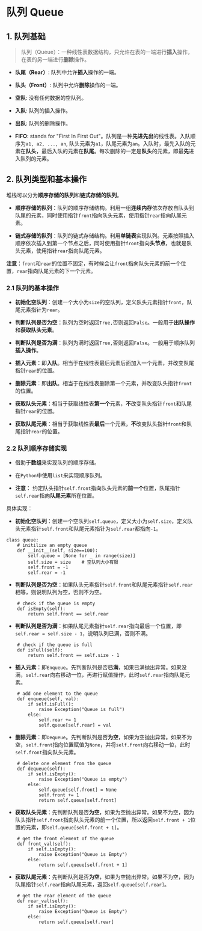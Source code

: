 # 队列 Queue

## 1. 队列基础

> 队列（Queue）：一种线性表数据结构，只允许在表的一端进行**插入**操作，在表的另一端进行**删除**操作。

* **队尾（Rear）**: 队列中允许**插入**操作的一端。

* **队头（Front）**: 队列中允许**删除**操作的一端。

* **空队**: 没有任何数据的空队列。

* **入队**: 队列的插入操作。

* **出队**: 队列的删除操作。

* **FIFO**: stands for "First In First Out"。队列是一种**先进先出**的线性表。入队顺序为`a1, a2, ..., an`, 队头元素为`a1`，队尾元素为`an`。入队时，最先入队的元素在**队头**，最后入队的元素在**队尾**。每次删除的一定是**队头**的元素，即最**先**进入队列的元素。

## 2. 队列类型和基本操作
堆栈可以分为**顺序存储的队列**和**链式存储的队列**。

* **顺序存储的队列**：队列的顺序存储结构。利用一组**连续内存**依次存放自队头到队尾的元素，同时使用指针`front`指向队头元素，使用指针`rear`指向队尾元素。

* **链式存储的队列**：队列的链式存储结构。利用**单链表**实现队列。元素按照插入顺序依次插入到第一个节点之后，同时使用指针`front`指向**头节点**，也就是队头元素，使用指针`rear`指向队尾元素。

**注意**：`front`和`rear`的位置不固定，有时候会让`front`指向队头元素的前一个位置，`rear`指向队尾元素的下一个元素。

### 2.1 队列的基本操作

* **初始化空队列**：创建一个大小为`size`的空队列，定义队头元素指针`front`，队尾元素指针为`rear`。

* **判断队列是否为空**：队列为空时返回`True,`否则返回`False`。一般用于**出队操作**和**获取队头元素**。

* **判断队列是否为满**：队列为满时返回`True,`否则返回`False`。一般用于顺序队列**插入操作**。

* **插入元素**：即**入队**。相当于在线性表最后元素后面加入一个元素，并改变队尾指针`rear`的位置。

* **删除元素**：即**出队**。相当于在线性表删除第一个元素，并改变队头指针`front`的位置。

* **获取队头元素**：相当于获取线性表**第一个**元素，**不**改变队头指针`front`和队尾指针`rear`的位置。

* **获取队尾元素**：相当于获取线性表**最后**一个元素，**不**改变队头指针`front`和队尾指针`rear`的位置。

### 2.2 队列顺序存储实现
* 借助于**数组**来实现队列的顺序存储。

* 在`Python`中使用`list`来实现顺序队列。

* **注意**： 约定队头指针`self.front`指向队头元素的**前一个**位置，队尾指针`self.rear`指向**队尾元素**所在位置。
  
具体实现：

* **初始化空队列**：创建一个空队列`self.queue`，定义大小为`self.size`，定义队头元素指针`self.front`和队尾元素指针为`self.rear`都指向`-1`。

```
class queue:
    # initilize an empty queue
    def __init__(self, size==100):
        self.queue = [None for _ in range(size)]
        self.size = size    # 空队列大小有限
        self.front = -1
        self.rear = -1
```

* **判断队列是否为空**：如果队头元素指针`self.front`和队尾元素指针`self.rear`相等，则说明队列为空，否则不为空。

``` 
    # check if the queue is empty
    def isEmpty(self):
        return self.front == self.rear
```

* **判断队列是否为满**：如果队尾元素指针`self.rear`指向最后一个位置，即`self.rear = self.size - 1`，说明队列已满，否则不满。

```
    # check if the queue is full
    def isFull(self):
        return self.front == self.size - 1
```

* **插入元素**：即`Enqueue`。先判断队列是否**已满**，如果已满抛出异常。如果没满，`self.rear`向右移动一位，再进行赋值操作，此时`self.rear`指向队尾元素。
```
    # add one element to the queue
    def enqueue(self, val):
        if self.isFull():
            raise Exception("Queue is full")
        else:
            self.rear += 1
            self.queue[self.rear] = val
```

* **删除元素**：即`Dequeue`。先判断队列是否**为空**，如果为空抛出异常。如果不为空，`self.front`指向位置赋值为`None`，并将`self.front`向右移动一位，此时`self.front`指向队头元素。
```
    # delete one element from the queue
    def dequeue(self):
        if self.isEmpty():
            raise Exception("Queue is empty")
        else:  
            self.queue[self.front] = None
            self.front += 1
            return self.queue[self.front]
```

* **获取队头元素**：先判断队列是否**为空**，如果为空抛出异常。如果不为空，因为队头指针`self.front`指向队头元素的前一个位置，所以返回`self.front + 1`位置的元素，即`self.queue[self.front + 1]`。

```
    # get the front element of the queue
    def front_val(self):
        if self.isEmpty():
            raise Exception("Queue is Empty")
        else:
            return self.queue[self.front + 1]
```

* **获取队尾元素**：先判断队列是否**为空**，如果为空抛出异常。如果不为空，因为队尾指针`self.rear`指向队尾元素，返回`self.queue[self.rear]`。

```
    # get the rear element of the queue
    def rear_val(self):
        if self.isEmpty():
            raise Exception("Queue is Empty")
        else:
            return self.queue[self.rear]
```


